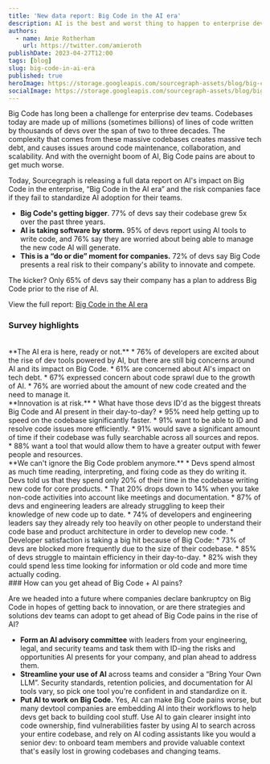 ```yaml
---
title: 'New data report: Big Code in the AI era'
description: AI is the best and worst thing to happen to enterprise dev teams.
authors:
  - name: Amie Rotherham
    url: https://twitter.com/amieroth
publishDate: 2023-04-27T12:00
tags: [blog]
slug: big-code-in-ai-era
published: true
heroImage: https://storage.googleapis.com/sourcegraph-assets/blog/big-code-report-blog-image.png
socialImage: https://storage.googleapis.com/sourcegraph-assets/blog/big-code-report-blog-image.png
---
```

Big Code has long been a challenge for enterprise dev teams. Codebases today are made up of millions (sometimes billions) of lines of code written by thousands of devs over the span of two to three decades. The complexity that comes from these massive codebases creates massive tech debt, and causes issues around code maintenance, collaboration, and scalability. And with the overnight boom of AI, Big Code pains are about to get much worse. 

Today, Sourcegraph is releasing a full data report on AI's impact on Big Code in the enterprise, “Big Code in the AI era” and the risk companies face if they fail to standardize AI adoption for their teams.

* **Big Code's getting bigger**. 77% of devs say their codebase grew 5x over the past three years.
* **AI is taking software by storm.** 95% of devs report using AI tools to write code, and 76% say they are worried about being able to manage the new code AI will generate. 
* **This is a “do or die” moment for companies.** 72% of devs say Big Code presents a real risk to their company's ability to innovate and compete. 

The kicker? Only 65% of devs say their company has a plan to address Big Code prior to the rise of AI. 

View the full report: [Big Code in the AI era](https://about.sourcegraph.com/big-code/big-code-in-ai-era)

### Survey highlights
<br/> 
**The AI era is here, ready or not.**
* 76% of developers are excited about the rise of dev tools powered by AI, but there are still big concerns around AI and its impact on Big Code. 
    * 61% are concerned about AI's impact on tech debt.
    * 67% expressed concern about code sprawl due to the growth of AI.
    * 76% are worried about the amount of new code created and the need to manage it. 
<br/> 
**Innovation is at risk.**
* What have those devs ID'd as the biggest threats Big Code and AI present in their day-to-day? 
    * 95% need help getting up to speed on the codebase significantly faster. 
    * 91% want to be able to ID and resolve code issues more efficiently. 
    * 91% would save a significant amount of time if their codebase was fully searchable across all sources and repos. 
    * 88% want a tool that would allow them to have a greater output with fewer people and resources. 
<br/> 
**We can't ignore the Big Code problem anymore.**
* Devs spend almost as much time reading, interpreting, and fixing code as they do writing it. Devs told us that they spend only 20% of their time in the codebase writing new code for core products. 
    * That 20% drops down to 14% when you take non-code activities into account like meetings and documentation. 
* 87% of devs and engineering leaders are already struggling to keep their knowledge of new code up to date.
* 74% of developers and engineering leaders say they already rely too heavily on other people to understand their code base and product architecture in order to develop new code. 
* Developer satisfaction is taking a big hit because of Big Code: 
    * 73% of devs are blocked more frequently due to the size of their codebase. 
    * 85% of devs struggle to maintain efficiency in their day-to-day. 
    * 82% wish they could spend less time looking for information or old code and more time actually coding.
<br/> 
### How can you get ahead of Big Code + AI pains? 

Are we headed into a future where companies declare bankruptcy on Big Code in hopes of getting back to innovation, or are there strategies and solutions dev teams can adopt to get ahead of Big Code pains in the rise of AI? 

* **Form an AI advisory committee** with leaders from your engineering, legal, and security teams and task them with ID-ing the risks and opportunities AI presents for your company, and plan ahead to address them. 
* **Streamline your use of AI** across teams and consider a “Bring Your Own LLM”. Security standards, retention policies, and documentation for AI tools vary, so pick one tool you're confident in and standardize on it.  
* **Put AI to work on Big Code.** Yes, AI can make Big Code pains worse, but many devtool companies are embedding AI into their workflows to help devs get back to building cool stuff. Use AI to gain clearer insight into code ownership, find vulnerabilities faster by using AI to search across your entire codebase, and rely on AI coding assistants like you would a senior dev: to onboard team members and provide valuable context that's easily lost in growing codebases and changing teams.

